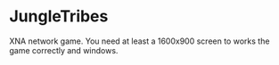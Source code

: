 JungleTribes
============

XNA network game.
You need at least a 1600x900 screen to works the game correctly and windows.
